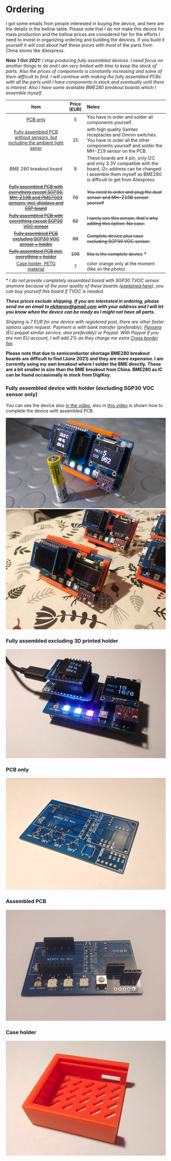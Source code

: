 # Ordering

I got some emails from people interested in buying the device, and here are the details in the bellow table. Please note that I do not make this device for mass production and the bellow prices are considered fair for the efforts I need to invest in organizing ordering and building the devices. If you build it yourself it will cost about half these prices with most of the parts from China stores like Aliexpress. 

***Note 1 Oct 2021:** I stop producing fully assembled devices. I need focus on another things to do and I am very limited with time to keep the stock of parts. Also the prices of components is constantly increasing and some of them difficult to find. I will continue with making the fully assembled PCBs with all the  parts until I have components in stock and eventually until there is interest. Also I have some available BME280 breakout boards which I assemble myself.* 

Item | Price (EUR) | Notes 
:-----------------: | :-------------: | :------------- |
[PCB only](#PCB-only) | 5 | You have to order and solder all components yourself.
[Fully assembled PCB without sensors, but including the ambient light senor](#Assembled-PCB) | 35 | with high quality Samtec receptacles and Omron switches. You have to order all the other components yourself and solder the MH-Z19 sensor on the PCB.
BME 280 breakout board | 8 | These boards are 4 pin, only I2C and only 3.3V compatible with the board, i2c address can be changed. I assemble them myself as BME280 is difficult to get from Aliexpress.
[~~Fully assembled PCB with everything except SGP30, MH-Z19B and PMS7003 sensors, incl. displays and ESP board~~](#Fully-assembled-excluding-3D-printed-holder) | ~~70~~ | ~~You need to order and plug the dust sensor and MH-Z19B sensor yourself~~
[~~Fully assembled PCB with everything except SGP30 VOC sensor~~](#Fully-assembled-excluding-3D-printed-holder) | ~~92~~ | ~~I rarely use this sensor, that's why adding this option. No case.~~
[~~Fully assembled PCB excluding SGP30 VOC sensor + holder~~](#Fully-assembled-excluding-3D-printed-holder) | ~~99~~ | ~~Complete device plus case excluding SGP30 VOC sensor.~~
[~~Fully assembled PCB incl. everything + holder~~](#Fully-assembled-device-with-holder) | ~~105~~ | ~~this is the complete device~~ **\*** 
[Case holder, PETG material](#Case-holder)  | 7 | color orange only at the moment (like on the photo)

\* *I do not provide completely assembled board with SGP30 TVOC sensor anymore because of the poor quality of these boards ([explained here](https://github.com/nkitanov/iaq_board/issues/10#issuecomment-798994427)), you can buy yourself this board if TVOC is needed.*

***These prices exclude shipping. If you are interested in ordering, please send me an email to nkitanov@gmail.com with your address and I will let you know when the device can be ready as I might not have all parts.***

*Shipping is 7 EUR for one device with registered post, there are other faster options upon request. Payment is with bank transfer (preferably), [Paysera](https://www.paysera.com/) (EU paypal similar service, also preferably) or Paypal. With Paypal if you are non EU account, I will add 2% as they charge me extra [Cross border fee](https://www.paypal.com/mt/webapps/mpp/ua/useragreement-full#tableOfFees1).*

**Please note that due to semiconductor shortage BME280 breakout boards are difficult to find (June 2021) and they are more expensive. I am currently using my own breakout where I solder the BME directly. These are a bit smaller in size than the BME breakout from China. BME280 as IC can be found occasionally in stock from DigiKey.**

### Fully assembled device with holder (excluding SGP30 VOC sensor only)
You can see the device also [in the video](https://www.youtube.com/watch?v=X75OGs2TTT8), also in [this video](https://www.youtube.com/watch?v=b2oDBgN3h1w) is shown how to complete the device with assembled PCB.

![](images/iaq_device.jpg)
![](images/iaq_device1.jpg)

### Fully assembled excluding 3D printed holder
![](images/order_assembled1.jpg)

### PCB only
![](images/order_pcb.jpg)

### Assembled PCB
![](images/order_assembled.jpg)

### Case holder
![](images/order_case.jpg)

